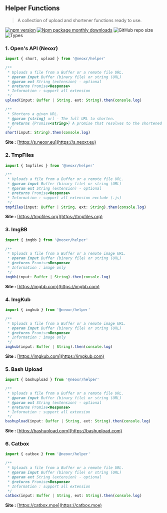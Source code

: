 ## Helper Functions

> A collection of upload and shortener functions ready to use.

<p align="center">

[![npm version](https://badgen.net/npm/v/@neoxr/helper)](https://badgen.net/npm/v/express) [![Npm package monthly downloads](https://badgen.net/npm/dm/@neoxr/helper)](https://npmjs.com/package/@neoxr/helper) ![GitHub repo size](https://img.shields.io/github/repo-size/neoxr/helper?style=flat) ![Types](https://badgen.net/npm/types/@neoxr/helper)

</p>

### 1. Open's API (Neoxr)

```js
import { short, upload } from '@neoxr/helper'

/**
 * Uploads a file from a Buffer or a remote file URL.
 * @param input Buffer (binary file) or string (URL)
 * @param ext String (extension) - optional
 * @returns Promise<Response>
 * Information : support all extension
 */
upload(input: Buffer | String, ext: String).then(console.log)

/**
 * Shortens a given URL.
 * @param {string} url - The full URL to shorten.
 * @returns {Promise<string>} A promise that resolves to the shortened URL.
 */
short(input: String).then(console.log)
```
**Site :** [https://s.neoxr.eu](https://s.neoxr.eu)

### 2. TmpFiles

```js
import { tmpfiles } from '@neoxr/helper'

/**
 * Uploads a file from a Buffer or a remote file URL.
 * @param input Buffer (binary file) or string (URL)
 * @param ext String (extension) - optional
 * @returns Promise<Response>
 * Information : support all extension exclude (.js)
 */
tmpfiles(input: Buffer | String, ext: String).then(console.log)
```
**Site :** [https://tmpfiles.org](https://tmpfiles.org)

### 3. ImgBB

```js
import { imgbb } from '@neoxr/helper'

/**
 * Uploads a file from a Buffer or a remote image URL.
 * @param input Buffer (binary file) or string (URL)
 * @returns Promise<Response>
 * Information : image only
 */
imgbb(input: Buffer | String).then(console.log)
```
**Site :** [https://imgbb.com](https://imgbb.com)

### 4. ImgKub

```js
import { imgkub } from '@neoxr/helper'

/**
 * Uploads a file from a Buffer or a remote image URL.
 * @param input Buffer (binary file) or string (URL)
 * @returns Promise<Response>
 * Information : image only
 */
imgkub(input: Buffer | String).then(console.log)
```
**Site :** [https://imgkub.com](https://imgkub.com)

### 5. Bash Upload

```js
import { bashupload } from '@neoxr/helper'

/**
 * Uploads a file from a Buffer or a remote file URL.
 * @param input Buffer (binary file) or string (URL)
 * @param ext String (extension) - optional
 * @returns Promise<Response>
 * Information : support all extension
 */
bashupload(input: Buffer | String, ext: String).then(console.log)
```
**Site :** [https://bashupload.com](https://bashupload.com)

### 6. Catbox

```js
import { catbox } from '@neoxr/helper'

/**
 * Uploads a file from a Buffer or a remote file URL.
 * @param input Buffer (binary file) or string (URL)
 * @param ext String (extension) - optional
 * @returns Promise<Response>
 * Information : support all extension
 */
catbox(input: Buffer | String, ext: String).then(console.log)
```
**Site :** [https://catbox.moe](https://catbox.moe)